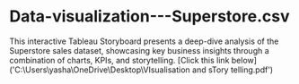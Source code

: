 # Data-visualization---Superstore.csv
This interactive Tableau Storyboard presents a deep-dive analysis of the Superstore sales dataset, showcasing key business insights through a combination of charts, KPIs, and storytelling.
[Click this link below]('C:\Users\yasha\OneDrive\Desktop\VIsualisation and sTory telling.pdf')
